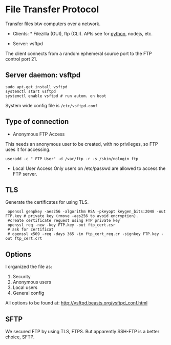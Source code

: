 # File Transfer Protocol
Transfer files btw computers over a network.

* Clients: * Filezilla (GUI), ftp (CLI). APIs see for [python](https://stackoverflow.com/questions/3936911/how-can-i-login-anonymously-with-ftp-usr-bin-ftp/20031581), nodejs, etc.

* Server: vsftpd

The client connects from a random ephemeral source port to the FTP control port 21. 

## Server daemon: vsftpd

```
sudo apt-get install vsftpd
systemctl start vsftpd
systemctl enable vsftpd # run autom. on boot
```

System wide config file is `/etc/vsftpd.conf`

## Type of connection
* Anonymous FTP Access 

This needs an anonymous user to be created, with no privileges, so FTP uses it for accessing.

`useradd -c " FTP User" -d /var/ftp -r -s /sbin/nologin ftp`

* Local User Access
Only users on /etc/passwd are allowed to access the FTP server.

## TLS
Generate the certificates for using TLS.

```
 openssl genpkey -aes256 -algorithm RSA -pkeyopt keygen_bits:2048 -out FTP.key # private key (rmove -aes256 to avoid encryption).
 #create certificate request using FTP private key
 openssl req -new -key FTP.key -out ftp_cert.csr 
 # ask for certificat
 # openssl x509 -req -days 365 -in ftp_cert_req.cr -signkey FTP.key -out ftp_cert.crt
```
## Options
I organized the file as:
1. Security
2. Anonymous users
3. Local users
4. General config

All options to be found at: http://vsftpd.beasts.org/vsftpd_conf.html

## SFTP
We secured FTP by using TLS, FTPS. But apparently SSH-FTP is a better choice, SFTP.
